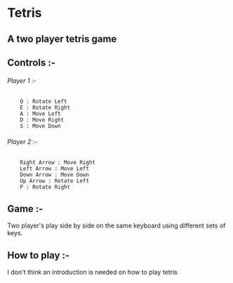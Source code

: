 # Tetris

## A two player tetris game

## Controls :-
  ###### Player 1 :-
        Q : Rotate Left
        E : Rotate Right
        A : Move Left
        D : Move Right
        S : Move Down
  ###### Player 2 :-
        Right Arrow : Move Right
        Left Arrow : Move Left
        Down Arrow : Move Down
        Up Arrow : Rotate Left
        P : Rotate Right

## Game :-
  Two player's play side by side on the same keyboard using different sets of keys.
  
## How to play :-
  I don't think an introduction is needed on how to play tetris
